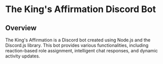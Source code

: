 # The King's Affirmation Discord Bot

## Overview

The King's Affirmation is a Discord bot created using Node.js and the Discord.js library. This bot provides various functionalities, including reaction-based role assignment, intelligent chat responses, and dynamic activity updates.

